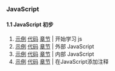 ###  JavaScript

#### 1.1 JavaScript 初步

1. [示例](https://logicwang.github.io/JS/js/1.html)
[代码](https://github.com/logicwang/JS/blob/main/js/1.html)
[章节](https://developer.mozilla.org/zh-CN/docs/Learn/JavaScript/First_steps/What_is_JavaScript) |
开始学习 js
2. [示例](https://logicwang.github.io/JS/js/2.html)
[代码](https://github.com/logicwang/JS/blob/main/js/2.html)
[章节](https://developer.mozilla.org/zh-CN/docs/Learn/JavaScript/First_steps/What_is_JavaScript) |
外部 JavaScript
3. [示例](https://logicwang.github.io/JS/js/3.html)
[代码](https://github.com/logicwang/JS/blob/main/js/3.html)
[章节](https://developer.mozilla.org/zh-CN/docs/Learn/JavaScript/First_steps/What_is_JavaScript) |
内部 JavaScript
4. [示例](https://logicwang.github.io/JS/js/4.html)
[代码](https://github.com/logicwang/JS/blob/main/js/4.html)
[章节](https://developer.mozilla.org/zh-CN/docs/Learn/JavaScript/First_steps/What_is_JavaScript) |
在JavaScript添加注释